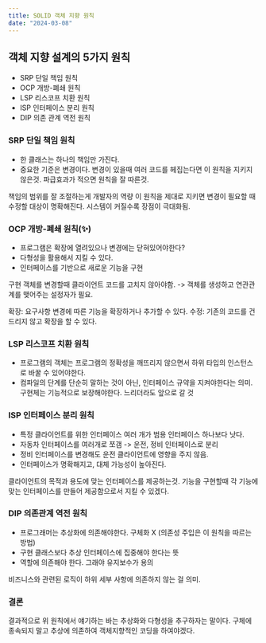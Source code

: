 ```yaml
---
title: SOLID 객체 지향 원칙
date: "2024-03-08"
---
```


## 객체 지향 설계의 5가지 원칙
- SRP 단일 책임 원칙
- OCP 개방-폐쇄 원칙
- LSP 리스코프 치환 원칙
- ISP 인터페이스 분리 원칙
- DIP 의존 관계 역전 원칙

### SRP 단일 책임 원칙

- 한 클래스는 하나의 책임만 가진다.
- 중요한 기준은 변경이다. 변경이 있을때 여러 코드를 헤집는다면 이 원칙을 지키지 않은것. 파급효과가 적으면 원칙을 잘 따른것.

책임의 범위를 잘 조절하는게 개발자의 역량
이 원칙을 제대로 지키면 변경이 필요할 때 수정할 대상이 명확해진다. 시스템이 커질수록 장점이 극대화됨.

### OCP 개방-폐쇄 원칙(✨)
- 프로그램은 확장에 열려있으나 변경에는 닫혀있어야한다?
- 다형성을 활용해서 지킬 수 있다.
- 인터페이스를 기반으로 새로운 기능을 구현

구현 객체를 변경할때 클라이언트 코드를 고치지 않아야함.
-> 객체를 생성하고 연관관계를 맺어주는 설정자가 필요.

확장: 요구사항 변경에 따른 기능을 확장하거나 추가할 수 있다.
수정: 기존의 코드를 건드리지 않고 확장을 할 수 있다.

### LSP 리스코프 치환 원칙
- 프로그램의 객체는 프로그램의 정확성을 깨뜨리지 않으면서 하위 타입의 인스턴스로 바꿀 수 있어야한다.
- 컴파일의 단계를 단순히 말하는 것이 아닌, 인터페이스 규약을 지켜야한다는 의미. 구현체는 기능적으로 보장해야한다.
느리더라도 앞으로 갈 것

### ISP 인터페이스 분리 원칙
- 특정 클라이언트를 위한 인터페이스 여러 개가 범용 인터페이스 하나보다 낫다.
- 자동차 인터페이스를 여러개로 쪼갬 -> 운전, 정비 인터페이스로 분리
- 정비 인터페이스를 변경해도 운전 클라이언트에 영향을 주지 않음.
- 인터페이스가 명확해지고, 대체 가능성이 높아진다.

클라이언트의 목적과 용도에 맞는 인터페이스를 제공하는것.
기능을 구현할때 각 기능에 맞는 인터페이스를 만들어 제공함으로서 지킬 수 있겠다.
### DIP 의존관계 역전 원칙
- 프로그래머는 추상화에 의존해야한다. 구체화 X (의존성 주입은 이 원칙을 따르는 방법)
- 구현 클래스보다 추상 인터페이스에 집중해야 한다는 뜻
- 역할에 의존해야 한다. 그래야 유지보수가 용의

비즈니스와 관련된 로직이 하위 세부 사항에 의존하지 않는 걸 의미.

### 결론
결과적으로 위 원칙에서 얘기하는 바는 추상화와 다형성을 추구하자는 말이다. 구체에 종속되지 말고 추상에 의존하여 객체지향적인 코딩을 하여야겠다.
